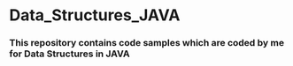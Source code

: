 # Data_Structures_JAVA
### This repository contains code samples which are coded by me for Data Structures in JAVA
